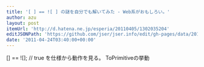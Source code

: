 ```yaml
---
title: '[ ] == ![ ] の謎を自分でも解いてみた - Web系がおもしろい。'
author: azu
layout: post
itemUrl: 'http://d.hatena.ne.jp/esperia/20110405/1302035204'
editJSONPath: 'https://github.com/jser/jser.info/edit/gh-pages/data/2011/04/index.json'
date: '2011-04-24T03:40:00+00:00'
---
```

[] == ![]; // true を仕様から動作を見る。 ToPrimitiveの挙動
